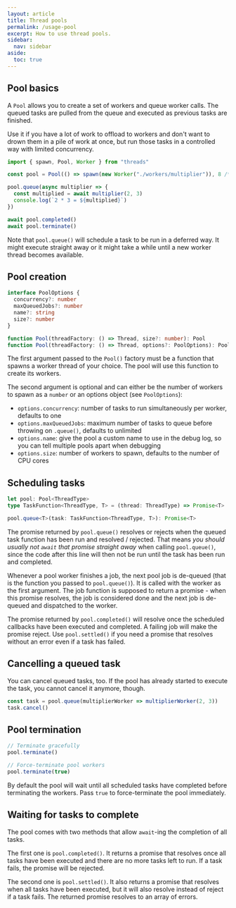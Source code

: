 ```yaml
---
layout: article
title: Thread pools
permalink: /usage-pool
excerpt: How to use thread pools.
sidebar:
  nav: sidebar
aside:
  toc: true
---
```


## Pool basics

A `Pool` allows you to create a set of workers and queue worker calls. The queued tasks are pulled from the queue and executed as previous tasks are finished.

Use it if you have a lot of work to offload to workers and don't want to drown them in a pile of work at once, but run those tasks in a controlled way with limited concurrency.

```js
import { spawn, Pool, Worker } from "threads"

const pool = Pool(() => spawn(new Worker("./workers/multiplier")), 8 /* optional size */)

pool.queue(async multiplier => {
  const multiplied = await multiplier(2, 3)
  console.log(`2 * 3 = ${multiplied}`)
})

await pool.completed()
await pool.terminate()
```

Note that `pool.queue()` will schedule a task to be run in a deferred way. It might execute straight away or it might take a while until a new worker thread becomes available.

## Pool creation

```ts
interface PoolOptions {
  concurrency?: number
  maxQueuedJobs?: number
  name?: string
  size?: number
}

function Pool(threadFactory: () => Thread, size?: number): Pool
function Pool(threadFactory: () => Thread, options?: PoolOptions): Pool
```

The first argument passed to the `Pool()` factory must be a function that spawns a worker thread of your choice. The pool will use this function to create its workers.

The second argument is optional and can either be the number of workers to spawn as a `number` or an options object (see `PoolOptions`):

- `options.concurrency`: number of tasks to run simultaneously per worker, defaults to one
- `options.maxQueuedJobs`: maximum number of tasks to queue before throwing on `.queue()`, defaults to unlimited
- `options.name`: give the pool a custom name to use in the debug log, so you can tell multiple pools apart when debugging
- `options.size`: number of workers to spawn, defaults to the number of CPU cores

## Scheduling tasks

```ts
let pool: Pool<ThreadType>
type TaskFunction<ThreadType, T> = (thread: ThreadType) => Promise<T> | T

pool.queue<T>(task: TaskFunction<ThreadType, T>): Promise<T>
```

The promise returned by `pool.queue()` resolves or rejects when the queued task function has been run and resolved / rejected. That means *you should usually not `await` that promise straight away* when calling `pool.queue()`, since the code after this line will then not be run until the task has been run and completed.

Whenever a pool worker finishes a job, the next pool job is de-queued (that is the function you passed to `pool.queue()`). It is called with the worker as the first argument. The job function is supposed to return a promise - when this promise resolves, the job is considered done and the next job is de-queued and dispatched to the worker.

The promise returned by `pool.completed()` will resolve once the scheduled callbacks have been executed and completed. A failing job will make the promise reject. Use `pool.settled()` if you need a promise that resolves without an error even if a task has failed.

## Cancelling a queued task

You can cancel queued tasks, too. If the pool has already started to execute the task, you cannot cancel it anymore, though.

```js
const task = pool.queue(multiplierWorker => multiplierWorker(2, 3))
task.cancel()
```

## Pool termination

```js
// Terminate gracefully
pool.terminate()

// Force-terminate pool workers
pool.terminate(true)
```

By default the pool will wait until all scheduled tasks have completed before terminating the workers. Pass `true` to force-terminate the pool immediately.

## Waiting for tasks to complete

The pool comes with two methods that allow `await`-ing the completion of all tasks.

The first one is `pool.completed()`. It returns a promise that resolves once all tasks have been executed and there are no more tasks left to run. If a task fails, the promise will be rejected.

The second one is `pool.settled()`. It also returns a promise that resolves when all tasks have been executed, but it will also resolve instead of reject if a task fails. The returned promise resolves to an array of errors.

